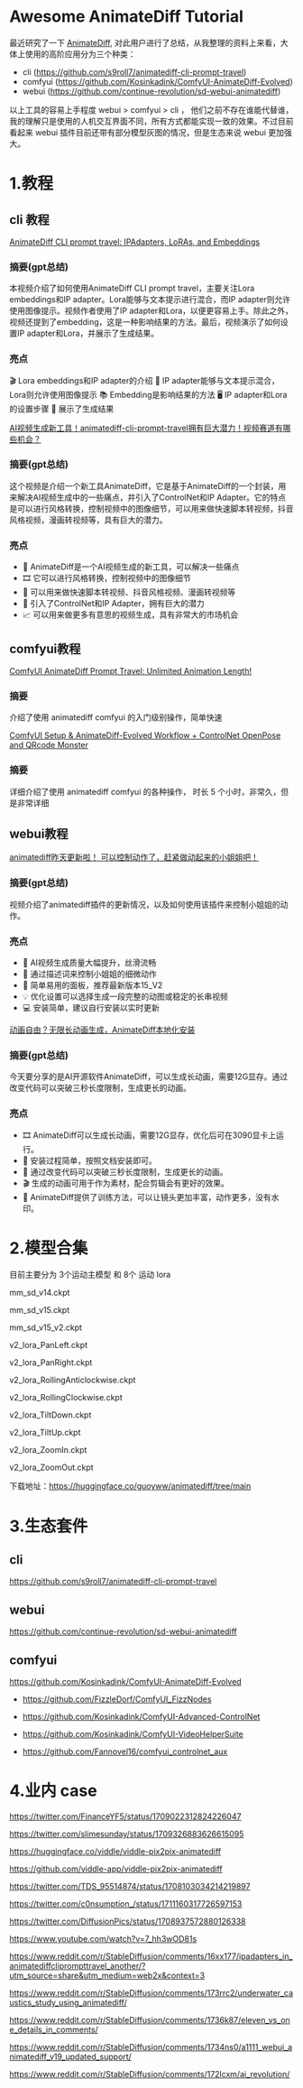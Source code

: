 # Awesome  AnimateDiff Tutorial

最近研究了一下 [AnimateDiff](https://github.com/guoyww/AnimateDiff), 对此用户进行了总结，从我整理的资料上来看，大体上使用的高阶应用分为三个种类：

- cli  (https://github.com/s9roll7/animatediff-cli-prompt-travel)
- comfyui (https://github.com/Kosinkadink/ComfyUI-AnimateDiff-Evolved)
- webui (https://github.com/continue-revolution/sd-webui-animatediff)
 
以上工具的容易上手程度 webui > comfyui > cli ， 他们之前不存在谁能代替谁，我的理解只是使用的人机交互界面不同，所有方式都能实现一致的效果。不过目前看起来 webui 插件目前还带有部分模型灰图的情况，但是生态来说 webui 更加强大。

# 1.教程

## cli 教程

[AnimateDiff CLI prompt travel: IPAdapters, LoRAs, and Embeddings](https://www.youtube.com/watch?v=IxoXq9PiPis)

### 摘要(gpt总结)
本视频介绍了如何使用AnimateDiff CLI prompt travel，主要关注Lora embeddings和IP adapter。Lora能够与文本提示进行混合，而IP adapter则允许使用图像提示。视频作者使用了IP adapter和Lora，以便更容易上手。除此之外，视频还提到了embedding，这是一种影响结果的方法。最后，视频演示了如何设置IP adapter和Lora，并展示了生成结果。

### 亮点
🎬 Lora embeddings和IP adapter的介绍
🌟 IP adapter能够与文本提示混合，Lora则允许使用图像提示
📚 Embedding是影响结果的方法
🖥️ IP adapter和Lora的设置步骤
🚀 展示了生成结果

[AI视频生成新工具！animatediff-cli-prompt-travel拥有巨大潜力！视频赛道有哪些机会？](https://www.bilibili.com/video/BV1w34y137Bu/?spm_id_from=333.337.search-card.all.click&vd_source=8d16a2bc27ef95a22c29f9a40f8f5633)


### 摘要(gpt总结)

这个视频是介绍一个新工具AnimateDiff，它是基于AnimateDiff的一个封装，用来解决AI视频生成中的一些痛点，并引入了ControlNet和IP Adapter。它的特点是可以进行风格转换，控制视频中的图像细节，可以用来做快速脚本转视频，抖音风格视频，漫画转视频等，具有巨大的潜力。

### 亮点

- 🎨 AnimateDiff是一个AI视频生成的新工具，可以解决一些痛点
- 🎞️ 它可以进行风格转换，控制视频中的图像细节
- 🚀 可以用来做快速脚本转视频、抖音风格视频、漫画转视频等
- 🤖 引入了ControlNet和IP Adapter，拥有巨大的潜力
- 📈 可以用来做更多有意思的视频生成，具有非常大的市场机会




## comfyui教程

[ComfyUI AnimateDiff Prompt Travel: Unlimited Animation Length!](https://www.youtube.com/watch?v=L45Xqtk8J0I)

### 摘要

介绍了使用 animatediff comfyui 的入门级别操作，简单快速

[ComfyUI Setup & AnimateDiff-Evolved Workflow + ControlNet OpenPose and QRcode Monster](https://www.youtube.com/watch?v=GV_syPyGSDY)

### 摘要

详细介绍了使用 animatediff comfyui 的各种操作， 时长 5 个小时，非常久，但是非常详细


## webui教程


[animatediff昨天更新啦！ 可以控制动作了，赶紧做动起来的小姐姐吧！](https://www.bilibili.com/video/BV1N34y1G7pm)

### 摘要(gpt总结)

视频介绍了animatediff插件的更新情况，以及如何使用该插件来控制小姐姐的动作。

### 亮点

- 🤩 AI视频生成质量大幅提升，丝滑流畅
- 🤔 通过描述词来控制小姐姐的细微动作
- 🚀 简单易用的面板，推荐最新版本15_V2
- 💡 优化设置可以选择生成一段完整的动图或稳定的长串视频
- 💻 安装简单，建议自行安装以实时更新


[动画自由？无限长动画生成，AnimateDiff本地化安装](https://www.bilibili.com/video/BV1RF411C7ix)

### 摘要(gpt总结)
今天要分享的是AI开源软件AnimateDiff，可以生成长动画，需要12G显存。通过改变代码可以突破三秒长度限制，生成更长的动画。
### 亮点
- 🎞️ AnimateDiff可以生成长动画，需要12G显存，优化后可在3090显卡上运行。
- 🚀 安装过程简单，按照文档安装即可。
- 🎨 通过改变代码可以突破三秒长度限制，生成更长的动画。
- 🎬 生成的动画可用于作为素材，配合剪辑会有更好的效果。
- 🤖 AnimateDiff提供了训练方法，可以让镜头更加丰富，动作更多，没有水印。 

# 2.模型合集

目前主要分为 3个运动主模型 和 8个 运动 lora

mm_sd_v14.ckpt

mm_sd_v15.ckpt

mm_sd_v15_v2.ckpt

v2_lora_PanLeft.ckpt

v2_lora_PanRight.ckpt

v2_lora_RollingAnticlockwise.ckpt

v2_lora_RollingClockwise.ckpt

v2_lora_TiltDown.ckpt

v2_lora_TiltUp.ckpt

v2_lora_ZoomIn.ckpt

v2_lora_ZoomOut.ckpt

下载地址：https://huggingface.co/guoyww/animatediff/tree/main

# 3.生态套件

## cli

https://github.com/s9roll7/animatediff-cli-prompt-travel


## webui

https://github.com/continue-revolution/sd-webui-animatediff

## comfyui

https://github.com/Kosinkadink/ComfyUI-AnimateDiff-Evolved

- https://github.com/FizzleDorf/ComfyUI_FizzNodes

- https://github.com/Kosinkadink/ComfyUI-Advanced-ControlNet

- https://github.com/Kosinkadink/ComfyUI-VideoHelperSuite

- https://github.com/Fannovel16/comfyui_controlnet_aux

# 4.业内 case

https://twitter.com/FinanceYF5/status/1709022312824226047

https://twitter.com/slimesunday/status/1709326883626615095

https://huggingface.co/viddle/viddle-pix2pix-animatediff

https://github.com/viddle-app/viddle-pix2pix-animatediff

https://twitter.com/TDS_95514874/status/1708103034214219897

https://twitter.com/c0nsumption_/status/1711160317726597153

https://twitter.com/DiffusionPics/status/1708937572880126338

https://www.youtube.com/watch?v=7_hh3wOD81s

https://www.reddit.com/r/StableDiffusion/comments/16xx177/ipadapters_in_animatediffcliprompttravel_another/?utm_source=share&utm_medium=web2x&context=3

https://www.reddit.com/r/StableDiffusion/comments/173rrc2/underwater_caustics_study_using_animatediff/

https://www.reddit.com/r/StableDiffusion/comments/1736k87/eleven_vs_one_details_in_comments/

https://www.reddit.com/r/StableDiffusion/comments/1734ns0/a1111_webui_animatediff_v19_updated_support/

https://www.reddit.com/r/StableDiffusion/comments/172lcxm/ai_revolution/